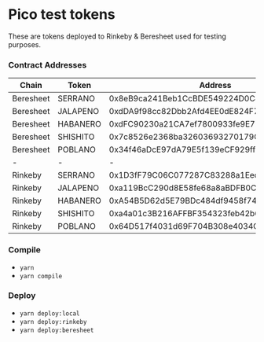 # Pico test tokens

These are tokens deployed to Rinkeby & Beresheet used for testing purposes.

### Contract Addresses
| Chain     | Token     | Address   |
| --------- | --------- | --------- |
| Beresheet | SERRANO   | 0x8eB9ca241Beb1CcBDE549224D0C448766DeAe2D2 |
| Beresheet | JALAPENO  | 0xdDA9f98cc82Dbb2Afd4EE0dE824F7dAEdC64b9ff |
| Beresheet | HABANERO  | 0xdFC90230a21CA7ef7800933fe9E72d7D654Bd110 |
| Beresheet | SHISHITO  | 0x7c8526e2368ba32603693270179C7A70740F0FaD |
| Beresheet | POBLANO   | 0x34f46aDcE97dA79E5f139eCF929ff4539956ece8 |
| - | -   | - |
| Rinkeby | SERRANO   | 0x1D3fF79C06C077287C83288a1Eed89Eb09F6c46e |
| Rinkeby | JALAPENO  | 0xa119BcC290d8E58fe68a8aBDFB0CF7f5dAC993dF |
| Rinkeby | HABANERO  | 0xA54B5D62d5E79BDc484df9458f74dF2d6A5674c7 |
| Rinkeby | SHISHITO  | 0xa4a01c3B216AFFBF354323feb42b623A27d348Fa |
| Rinkeby | POBLANO   | 0x64D517f4031d69F704B308e4034CE1D559F93489 |

### Compile
- `yarn`
- `yarn compile`

### Deploy
- `yarn deploy:local`
- `yarn deploy:rinkeby`
- `yarn deploy:beresheet`
